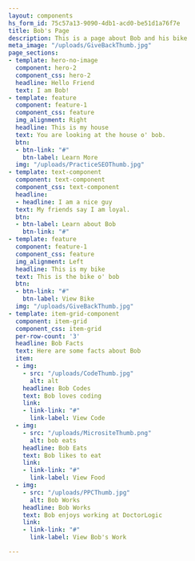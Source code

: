 ```yaml
---
layout: components
hs_form_id: 75c57a13-9090-4db1-acd0-be51d1a76f7e
title: Bob's Page
description: This is a page about Bob and his bike
meta_image: "/uploads/GiveBackThumb.jpg"
page_sections:
- template: hero-no-image
  component: hero-2
  component_css: hero-2
  headline: Hello Friend
  text: I am Bob!
- template: feature
  component: feature-1
  component_css: feature
  img_alignment: Right
  headline: This is my house
  text: You are looking at the house o' bob.
  btn:
  - btn-link: "#"
    btn-label: Learn More
  img: "/uploads/PracticeSEOThumb.jpg"
- template: text-component
  component: text-component
  component_css: text-component
  headline:
  - headline: I am a nice guy
  text: My friends say I am loyal.
  btn:
  - btn-label: Learn about Bob
    btn-link: "#"
- template: feature
  component: feature-1
  component_css: feature
  img_alignment: Left
  headline: This is my bike
  text: This is the bike o' bob
  btn:
  - btn-link: "#"
    btn-label: View Bike
  img: "/uploads/GiveBackThumb.jpg"
- template: item-grid-component
  component: item-grid
  component_css: item-grid
  per-row-count: '3'
  headline: Bob Facts
  text: Here are some facts about Bob
  item:
  - img:
    - src: "/uploads/CodeThumb.jpg"
      alt: alt
    headline: Bob Codes
    text: Bob loves coding
    link:
    - link-link: "#"
      link-label: View Code
  - img:
    - src: "/uploads/MicrositeThumb.png"
      alt: bob eats
    headline: Bob Eats
    text: Bob likes to eat
    link:
    - link-link: "#"
      link-label: View Food
  - img:
    - src: "/uploads/PPCThumb.jpg"
      alt: Bob Works
    headline: Bob Works
    text: Bob enjoys working at DoctorLogic
    link:
    - link-link: "#"
      link-label: View Bob's Work

---
```

